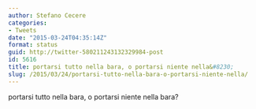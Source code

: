 ```yaml
---
author: Stefano Cecere
categories:
- Tweets
date: "2015-03-24T04:35:14Z"
format: status
guid: http://twitter-580211243132329984-post
id: 5616
title: portarsi tutto nella bara, o portarsi niente nella&#8230;
slug: /2015/03/24/portarsi-tutto-nella-bara-o-portarsi-niente-nella/
---
```


portarsi tutto nella bara, o portarsi niente nella bara?